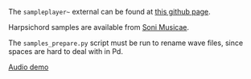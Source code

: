 The `sampleplayer~` external can be found at [this github
page](https://github.com/nicolamontecchio/pd_sampleplayer).

Harpsichord samples are available from [Soni
Musicae](http://duphly.free.fr/en/blanchet.html).

The `samples_prepare.py` script must be run to rename wave files,
since spaces are hard to deal with in Pd.

[Audio demo](https://soundcloud.com/nicolamontecchio/pd-harpsichord-demo)

